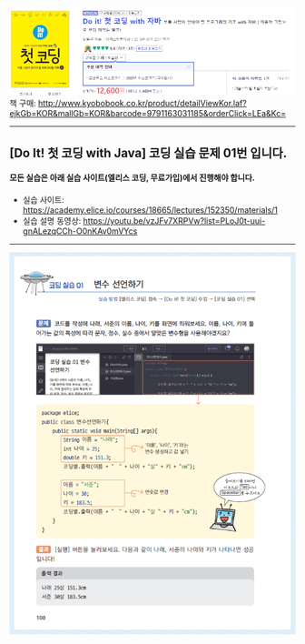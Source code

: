![도서소개](/img/도서소개.png)  
책 구매: http://www.kyobobook.co.kr/product/detailViewKor.laf?ejkGb=KOR&mallGb=KOR&barcode=9791163031185&orderClick=LEa&Kc=

---

## [Do It! 첫 코딩 with Java] 코딩 실습 문제 01번 입니다.

#### 모든 실습은 아래 실습 사이트(엘리스 코딩, 무료가입)에서 진행해야 합니다.

- 실습 사이트: https://academy.elice.io/courses/18665/lectures/152350/materials/1
- 실습 설명 동영상: https://youtu.be/vzJFv7XRPVw?list=PLoJ0t-uui-gnALezqCCh-O0nKAv0mVYcs

---

![코딩실습01](/img/코딩실습01.png)

